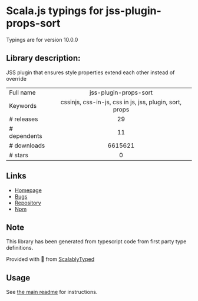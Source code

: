 
# Scala.js typings for jss-plugin-props-sort

Typings are for version 10.0.0

## Library description:
JSS plugin that ensures style properties extend each other instead of override

|                    |                 |
| ------------------ | :-------------: |
| Full name          | jss-plugin-props-sort |
| Keywords           | cssinjs, css-in-js, css in js, jss, plugin, sort, props |
| # releases         | 29 |
| # dependents       | 11 |
| # downloads        | 6615621 |
| # stars            | 0 |

## Links
- [Homepage](https://cssinjs.org/jss-plugin-props-sort)
- [Bugs](https://github.com/cssinjs/jss/issues/new?title=[jss-plugin-props-sort])
- [Repository](https://github.com/cssinjs/jss)
- [Npm](https://www.npmjs.com/package/jss-plugin-props-sort)
    


## Note
This library has been generated from typescript code from first party type definitions.

Provided with :purple_heart: from [ScalablyTyped](https://github.com/oyvindberg/ScalablyTyped)

## Usage
See [the main readme](../../readme.md) for instructions.



